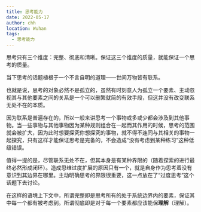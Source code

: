 ```yaml
---
title: 思考能力
date: 2022-05-17
author: chh
location: Wuhan
tags:
  - 思考能力
---
```


思考只有三个维度：完整、彻底和清晰。保证这三个维度的质量，就能保证一个思考的质量。

当下思考的话题植根于一个不言自明的道理——世间万物皆有联系。

也就是说，思考的对象必然不是孤立的，虽然有时刻意人为孤立一个要素、主动忽视其与其他要素之间的关系是一个可以删繁就简的有效手段，但这并没有改变联系无处不在的本质。

因为联系是普遍存在的，所以一般来讲思考一个事物或多或少都会涉及到其他事物。当一些事物与其他事物因为某种规则组合在一起而其作用的时候，思考的范围就会被扩大，因为此时想要探究你想探究的事物，就不得不连同与其相关的事物一起探究，只有这样才能保证思考是完备的，不会造成“没有考虑到某种练习”这种低级错误。

值得一提的是，尽管联系无处不在，但其本身是有某种界限的（随着探索的进行最终必然形成闭环）。造成思维过度扩展的原因只有一个，就是自身作为思考着没有意识到其边界在哪里。主动明确思考的界限很重要，这一点放在了“过度思考”这个话题下去讨论。

在这样的语境上下文中，所谓完整即是思考所有的处于系统边界内的要素，保证其中每一个都有被考虑到。所谓彻底即是对于每一个要素都应该能保**理解**（理解）。